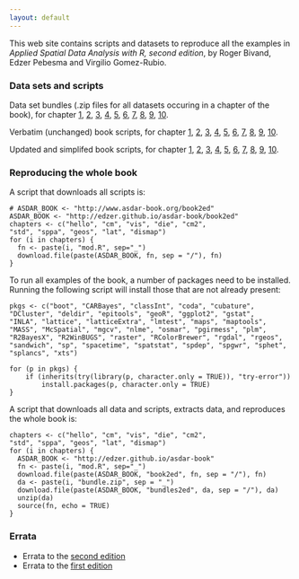 ```yaml
---
layout: default
---
```


This web site contains scripts and datasets to reproduce all the examples in _Applied Spatial Data Analysis with R, second edition_, by Roger Bivand, Edzer Pebesma and Virgilio Gomez-Rubio.

### Data sets and scripts

Data set bundles (.zip files for all datasets occuring in a chapter of the book), for chapter
[1](/bundles2ed/hello_bundle.zip),
[2](/bundles2ed/cm_bundle.zip),
[3](/bundles2ed/vis_bundle.zip),
[4](/bundles2ed/die_bundle.zip),
[5](/bundles2ed/cm2_bundle.zip),
[6](/bundles2ed/std_bundle.zip),
[7](/bundles2ed/sppa_bundle.zip),
[8](/bundles2ed/geos_bundle.zip),
[9](/bundles2ed/lat_bundle.zip),
[10](/bundles2ed/dismap_bundle.zip).

Verbatim (unchanged) book scripts, for chapter
[1](/book2ed/hello.R),
[2](/book2ed/cm.R),
[3](/book2ed/vis.R),
[4](/book2ed/die.R),
[5](/book2ed/cm2.R),
[6](/book2ed/std.R),
[7](/book2ed/sppa.R),
[8](/book2ed/geos.R),
[9](/book2ed/lat.R),
[10](/book2ed/dismap.R).

Updated and simplifed book scripts, for chapter
[1](/book2ed/hello_mod.R),
[2](/book2ed/cm_mod.R),
[3](/book2ed/vis_mod.R),
[4](/book2ed/die_mod.R),
[5](/book2ed/cm2_mod.R),
[6](/book2ed/std_mod.R),
[7](/book2ed/sppa_mod.R),
[8](/book2ed/geos_mod.R),
[9](/book2ed/lat_mod.R),
[10](/book2ed/dismap_mod.R).

### Reproducing the whole book

A script that downloads all scripts is:
```
# ASDAR_BOOK <- "http://www.asdar-book.org/book2ed"
ASDAR_BOOK <- "http://edzer.github.io/asdar-book/book2ed"
chapters <- c("hello", "cm", "vis", "die", "cm2",
"std", "sppa", "geos", "lat", "dismap")
for (i in chapters) {
  fn <- paste(i, "mod.R", sep="_")
  download.file(paste(ASDAR_BOOK, fn, sep = "/"), fn)
}
```

To run all examples of the book, a number of packages need to be installed. Running the following script will install those that are not already present:
```
pkgs <- c("boot", "CARBayes", "classInt", "coda", "cubature",
"DCluster", "deldir", "epitools", "geoR", "ggplot2", "gstat",
"INLA", "lattice", "latticeExtra", "lmtest", "maps", "maptools",
"MASS", "McSpatial", "mgcv", "nlme", "osmar", "pgirmess", "plm",
"R2BayesX", "R2WinBUGS", "raster", "RColorBrewer", "rgdal", "rgeos",
"sandwich", "sp", "spacetime", "spatstat", "spdep", "spgwr", "sphet",
"splancs", "xts")

for (p in pkgs) {
	if (inherits(try(library(p, character.only = TRUE)), "try-error"))
		install.packages(p, character.only = TRUE)
}
```

A script that downloads all data and scripts, extracts data, and reproduces the whole book is:
```
chapters <- c("hello", "cm", "vis", "die", "cm2",
"std", "sppa", "geos", "lat", "dismap")
for (i in chapters) {
  ASDAR_BOOK <- "http://edzer.github.io/asdar-book"
  fn <- paste(i, "mod.R", sep="_")
  download.file(paste(ASDAR_BOOK, "book2ed", fn, sep = "/"), fn)
  da <- paste(i, "bundle.zip", sep = "_")
  download.file(paste(ASDAR_BOOK, "bundles2ed", da, sep = "/"), da)
  unzip(da)
  source(fn, echo = TRUE)
}
```

### Errata

* Errata to the [second edition](book2ed_errata.html)
* Errata to the [first edition](book_errata.html)
